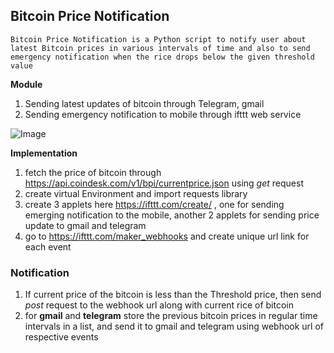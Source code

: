 ## Bitcoin Price Notification
    Bitcoin Price Notification is a Python script to notify user about latest Bitcoin prices in various intervals of time and also to send emergency notification when the rice drops below the given threshold value

**Module**
1. Sending latest updates of bitcoin through Telegram, gmail
1. Sending emergency notification to mobile through ifttt web service 

![Image](https://drive.google.com/file/d/1X51LX-JRq6_8eId_9SBHl7r_bLFNq2mg/view?usp=sharing)

**Implementation**

1. fetch the price of bitcoin through https://api.coindesk.com/v1/bpi/currentprice.json using *get* request 
1. create virtual Environment and import requests library
1. create 3 applets here https://ifttt.com/create/ , one for sending emerging notification to the mobile, another 2 applets for sending price update to gmail and telegram
1. go to https://ifttt.com/maker_webhooks and create unique url link for each event

### Notification 
1. If current price of the bitcoin is less than the Threshold price, then send *post* request to the webhook url along with current rice of bitcoin
2. for **gmail** and **telegram** store the previous bitcoin prices in regular time intervals in a list, and send it to gmail and telegram using webhook url of respective events



